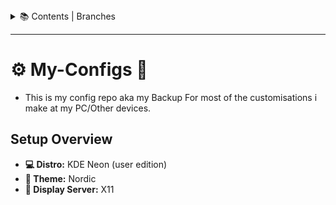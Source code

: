
<details>
  <summary>📚 Contents | Branches</summary>


- **🌐 Website  -** [HERE](https://github.com/soymadip/My-Configs/tree/Website)
- **💻 PC  -** 
- **🗜 Plan  -** 

</details>

---

# ⚙️ My-Configs 🔧

- This is my config repo aka my Backup For most of the customisations i make at my PC/Other devices.

## Setup Overview

- **💻 Distro:** KDE Neon (user edition)
- **🎨 Theme:** Nordic 
- **🔳 Display Server:** X11